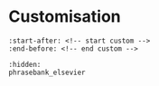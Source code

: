 # Customisation



```{include} ../../README.md
:start-after: <!-- start custom -->
:end-before: <!-- end custom -->
```


```{toctree}
:hidden:
phrasebank_elsevier
```
